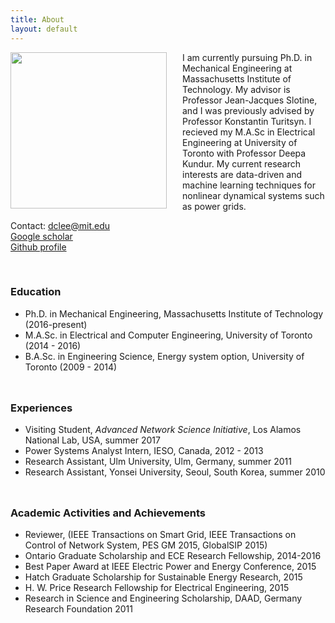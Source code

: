 ```yaml
---
title: About
layout: default
---
```


<img src="/assets/IMG_2816.jpeg" width="250" align="left" style="margin: 0px 25px 0px 0px">

I am currently pursuing Ph.D. in Mechanical Engineering at Massachusetts Institute of Technology. My advisor is Professor Jean-Jacques Slotine, and I was previously advised by Professor Konstantin Turitsyn. I recieved my M.A.Sc in Electrical Engineering at University of Toronto with Professor Deepa Kundur. My current research interests are data-driven and machine learning techniques for nonlinear dynamical systems such as power grids.

Contact: dclee@mit.edu<br/>
[Google scholar](https://scholar.google.com/citations?user=y7OSBigAAAAJ&hl=en)<br/>
[Github profile](https://github.com/dclee131)

&nbsp;

### **Education**
- Ph.D. in Mechanical Engineering, Massachusetts Institute of Technology (2016-present)
- M.A.Sc. in Electrical and Computer Engineering, University of Toronto (2014 - 2016)
- B.A.Sc. in Engineering Science, Energy system option, University of Toronto (2009 - 2014)
&nbsp;

<hr style="height:10px; visibility:hidden;" />

### **Experiences**
- Visiting Student, *Advanced Network Science Initiative*, Los Alamos National Lab, USA, summer 2017
- Power Systems Analyst Intern, IESO, Canada, 2012 - 2013
- Research Assistant, Ulm University, Ulm, Germany, summer 2011
- Research Assistant, Yonsei University, Seoul, South Korea, summer 2010

<hr style="height:10px; visibility:hidden;" />

### **Academic Activities and Achievements**
- Reviewer, (IEEE Transactions on Smart Grid, IEEE Transactions on Control of Network System, PES GM 2015, GlobalSIP 2015)
- Ontario Graduate Scholarship and ECE Research Fellowship, 2014-2016
- Best Paper Award at IEEE Electric Power and Energy Conference, 2015
- Hatch Graduate Scholarship for Sustainable Energy Research, 2015
- H. W. Price Research Fellowship for Electrical Engineering, 2015
- Research in Science and Engineering Scholarship, DAAD, Germany Research Foundation 2011


